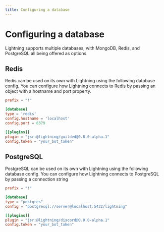 ```yaml
---
title: Configuring a database
---
```


# Configuring a database

Lightning supports multiple databases, with MongoDB, Redis, and PostgreSQL all
being offered as options.

## Redis

Redis can be used on its own with Lightning using the following database config.
You can configure how Lightning connects to Redis by passing an object with a
hostname and port property.

```toml {3-7}
prefix = "!"

[database]
type = 'redis'
config.hostname = 'localhost'
config.port = 6379

[[plugins]]
plugin = "jsr:@lightning/guilded@0.8.0-alpha.1"
config.token = "your_bot_token"
```

## PostgreSQL

PostgreSQL can be used on its own with Lightning using the following database
config. You can configure how Lightning connects to PostgreSQL by passing a
connection string

```toml {3-5}
prefix = "!"

[database]
type = "postgres"
config = "postgresql://server@localhost:5432/lightning"

[[plugins]]
plugin = "jsr:@lightning/discord@0.8.0-alpha.1"
config.token = "your_bot_token"
```
